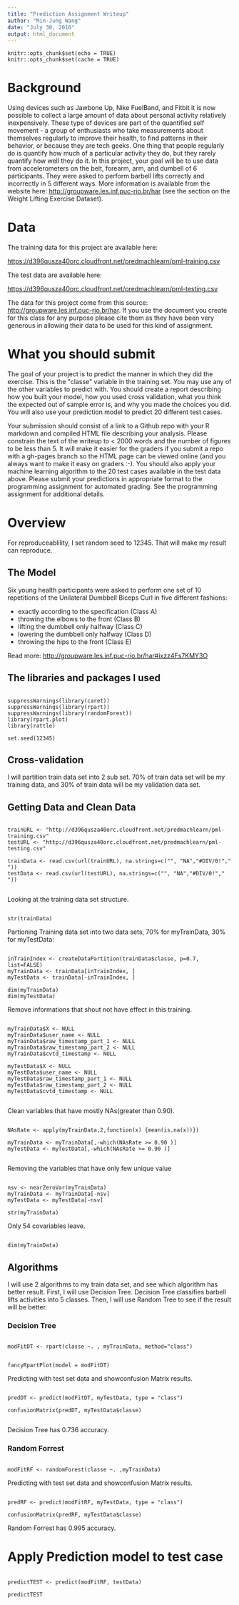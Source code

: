 ```yaml
---
title: "Prediction Assignment Writeup"
author: "Min-Jung Wang"
date: "July 30, 2016"
output: html_document
---
```


```{r setup, include=FALSE}
knitr::opts_chunk$set(echo = TRUE)
knitr::opts_chunk$set(cache = TRUE)
```

# Background

Using devices such as Jawbone Up, Nike FuelBand, and Fitbit it is now possible to collect a large amount of data about personal activity relatively inexpensively. These type of devices are part of the quantified self movement - a group of enthusiasts who take measurements about themselves regularly to improve their health, to find patterns in their behavior, or because they are tech geeks. One thing that people regularly do is quantify how much of a particular activity they do, but they rarely quantify how well they do it. In this project, your goal will be to use data from accelerometers on the belt, forearm, arm, and dumbell of 6 participants. They were asked to perform barbell lifts correctly and incorrectly in 5 different ways. More information is available from the website here: http://groupware.les.inf.puc-rio.br/har (see the section on the Weight Lifting Exercise Dataset).

# Data

The training data for this project are available here:

https://d396qusza40orc.cloudfront.net/predmachlearn/pml-training.csv

The test data are available here:

https://d396qusza40orc.cloudfront.net/predmachlearn/pml-testing.csv

The data for this project come from this source: http://groupware.les.inf.puc-rio.br/har. If you use the document you create for this class for any purpose please cite them as they have been very generous in allowing their data to be used for this kind of assignment.

# What you should submit

The goal of your project is to predict the manner in which they did the exercise. This is the "classe" variable in the training set. You may use any of the other variables to predict with. You should create a report describing how you built your model, how you used cross validation, what you think the expected out of sample error is, and why you made the choices you did. You will also use your prediction model to predict 20 different test cases.

Your submission should consist of a link to a Github repo with your R markdown and compiled HTML file describing your analysis. Please constrain the text of the writeup to < 2000 words and the number of figures to be less than 5. It will make it easier for the graders if you submit a repo with a gh-pages branch so the HTML page can be viewed online (and you always want to make it easy on graders :-). You should also apply your machine learning algorithm to the 20 test cases available in the test data above. Please submit your predictions in appropriate format to the programming assignment for automated grading. See the programming assignment for additional details.

# Overview

For reproduceablility, I set random seed to 12345. That will make my result can reproduce.

## The Model

Six young health participants were asked to perform one set of 10 repetitions of the Unilateral Dumbbell Biceps Curl in five different fashions:

 - exactly according to the specification (Class A) 
 - throwing the elbows to the front (Class B) 
 - lifting the dumbbell only halfway (Class C) 
 - lowering the dumbbell only halfway (Class D) 
 - throwing the hips to the front (Class E)

Read more: http://groupware.les.inf.puc-rio.br/har#ixzz4Fs7KMY3O

## The libraries and packages I used
```{r}

suppressWarnings(library(caret))
suppressWarnings(library(rpart))
suppressWarnings(library(randomForest))
library(rpart.plot)
library(rattle)

set.seed(12345)

```

## Cross-validation

I will partition train data set into 2 sub set. 70% of train data set will be my training data, and 30% of train data will be my validation data set.

## Getting Data and Clean Data

```{r}

trainURL <- "http://d396qusza40orc.cloudfront.net/predmachlearn/pml-training.csv"
testURL <- "http://d396qusza40orc.cloudfront.net/predmachlearn/pml-testing.csv"

trainData <- read.csv(url(trainURL), na.strings=c("", "NA","#DIV/0!"," "))
testData <- read.csv(url(testURL), na.strings=c("", "NA","#DIV/0!"," "))


```

Looking at the training data set structure.

```{r}

str(trainData)

```

Partioning Training data set into two data sets, 70% for myTrainData, 30% for myTestData:

```{r}

inTrainIndex <- createDataPartition(trainData$classe, p=0.7, list=FALSE)
myTrainData <- trainData[inTrainIndex, ]
myTestData <- trainData[-inTrainIndex, ]

dim(myTrainData)
dim(myTestData)

```

Remove informations that shout not have effect in this training.

```{r}

myTrainData$X <- NULL
myTrainData$user_name <- NULL
myTrainData$raw_timestamp_part_1 <- NULL
myTrainData$raw_timestamp_part_2 <- NULL
myTrainData$cvtd_timestamp <- NULL

myTestData$X <- NULL
myTestData$user_name <- NULL
myTestData$raw_timestamp_part_1 <- NULL
myTestData$raw_timestamp_part_2 <- NULL
myTestData$cvtd_timestamp <- NULL


```

Clean variables that have mostly NAs(greater than 0.90).

```{r}

NAsRate <- apply(myTrainData,2,function(x) {mean(is.na(x))})

myTrainData <- myTrainData[,-which(NAsRate >= 0.90 )]
myTestData <- myTestData[,-which(NAsRate >= 0.90 )]


```

Removing the variables that have only few unique value

```{r}

nsv <- nearZeroVar(myTrainData)
myTrainData <- myTrainData[-nsv]
myTestData <- myTestData[-nsv]

str(myTrainData)

```


Only 54 covariables leave.

```{r}

dim(myTrainData)

```


## Algorithms

I will use 2 algorithms to my train data set, and see which algorithm has better result. 
First, I will use Decision Tree. Decision Tree classifies barbell lifts activities into 5 classes.
Then, I will use Random Tree to see if the result will be better.

### Decision Tree

```{r}

modFitDT <- rpart(classe ~. , myTrainData, method="class")

```


```{r}

fancyRpartPlot(model = modFitDT)

```

Predicting with test set data and showconfusion Matrix results.

```{r}

predDT <- predict(modFitDT, myTestData, type = "class")

confusionMatrix(predDT, myTestData$classe)


```
Decision Tree has 0.736 accuracy.

### Random Forrest

```{r}

modFitRF <- randomForest(classe ~. ,myTrainData)

```


Predicting with test set data and showconfusion Matrix results.

```{r}

predRF <- predict(modFitRF, myTestData, type = "class")

confusionMatrix(predRF, myTestData$classe)

```
Random Forrest has 0.995 accuracy.


# Apply Prediction model to test case

```{r}

predictTEST <- predict(modFitRF, testData)

predictTEST

```
